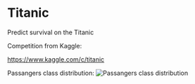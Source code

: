 # Titanic
Predict survival on the Titanic


Competition from Kaggle:

https://www.kaggle.com/c/titanic




Passangers class distribution:
![Passangers class distribution](https://user-images.githubusercontent.com/85901822/133884139-d800d625-70a1-45df-b189-b56865739207.png)




